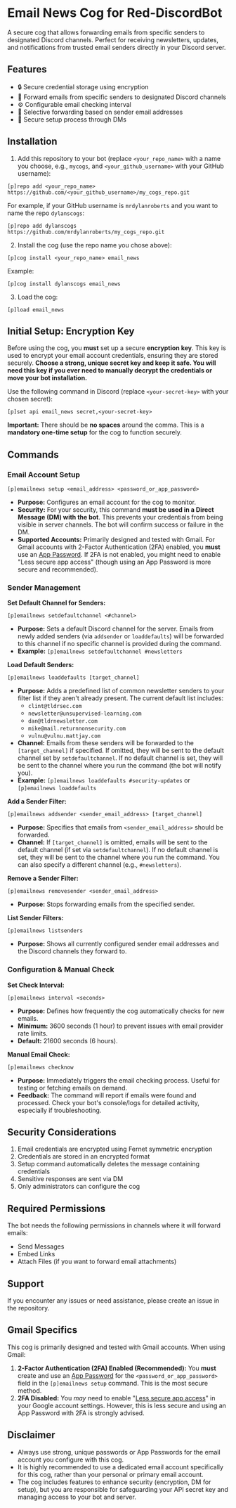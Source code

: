 # Email News Cog for Red-DiscordBot

A secure cog that allows forwarding emails from specific senders to designated Discord channels. Perfect for receiving newsletters, updates, and notifications from trusted email senders directly in your Discord server.

## Features

- 🔒 Secure credential storage using encryption
- 📧 Forward emails from specific senders to designated Discord channels
- ⚙️ Configurable email checking interval
- 🎯 Selective forwarding based on sender email addresses
- 🔐 Secure setup process through DMs

## Installation

1. Add this repository to your bot (replace `<your_repo_name>` with a name you choose, e.g., `mycogs`, and `<your_github_username>` with your GitHub username):
```
[p]repo add <your_repo_name> https://github.com/<your_github_username>/my_cogs_repo.git
```
   For example, if your GitHub username is `mrdylanroberts` and you want to name the repo `dylanscogs`:
```
[p]repo add dylanscogs https://github.com/mrdylanroberts/my_cogs_repo.git
```

2. Install the cog (use the repo name you chose above):
```
[p]cog install <your_repo_name> email_news
```
   Example:
```
[p]cog install dylanscogs email_news
```

3. Load the cog:
```
[p]load email_news
```

## Initial Setup: Encryption Key

Before using the cog, you **must** set up a secure **encryption key**. This key is used to encrypt your email account credentials, ensuring they are stored securely. **Choose a strong, unique secret key and keep it safe. You will need this key if you ever need to manually decrypt the credentials or move your bot installation.**

Use the following command in Discord (replace `<your-secret-key>` with your chosen secret):
```
[p]set api email_news secret,<your-secret-key>
```
**Important:** There should be **no spaces** around the comma. This is a **mandatory one-time setup** for the cog to function securely.

## Commands

### Email Account Setup

```
[p]emailnews setup <email_address> <password_or_app_password>
```
-   **Purpose:** Configures an email account for the cog to monitor.
-   **Security:** For your security, this command **must be used in a Direct Message (DM) with the bot**. This prevents your credentials from being visible in server channels. The bot will confirm success or failure in the DM.
-   **Supported Accounts:** Primarily designed and tested with Gmail. For Gmail accounts with 2-Factor Authentication (2FA) enabled, you **must** use an [App Password](https://support.google.com/accounts/answer/185833). If 2FA is not enabled, you might need to enable "Less secure app access" (though using an App Password is more secure and recommended).

### Sender Management

**Set Default Channel for Senders:**
```
[p]emailnews setdefaultchannel <#channel>
```
-   **Purpose:** Sets a default Discord channel for the server. Emails from newly added senders (via `addsender` or `loaddefaults`) will be forwarded to this channel if no specific channel is provided during the command.
-   **Example:** `[p]emailnews setdefaultchannel #newsletters`

**Load Default Senders:**
```
[p]emailnews loaddefaults [target_channel]
```
-   **Purpose:** Adds a predefined list of common newsletter senders to your filter list if they aren't already present. The current default list includes:
    - `clint@tldrsec.com`
    - `newsletter@unsupervised-learning.com`
    - `dan@tldrnewsletter.com`
    - `mike@mail.returnnonsecurity.com`
    - `vulnu@vulnu.mattjay.com`
-   **Channel:** Emails from these senders will be forwarded to the `[target_channel]` if specified. If omitted, they will be sent to the default channel set by `setdefaultchannel`. If no default channel is set, they will be sent to the channel where you run the command (the bot will notify you).
-   **Example:** `[p]emailnews loaddefaults #security-updates` or `[p]emailnews loaddefaults`

**Add a Sender Filter:**
```
[p]emailnews addsender <sender_email_address> [target_channel]
```
-   **Purpose:** Specifies that emails from `<sender_email_address>` should be forwarded.
-   **Channel:** If `[target_channel]` is omitted, emails will be sent to the default channel (if set via `setdefaultchannel`). If no default channel is set, they will be sent to the channel where you run the command. You can also specify a different channel (e.g., `#newsletters`).

**Remove a Sender Filter:**
```
[p]emailnews removesender <sender_email_address>
```
-   **Purpose:** Stops forwarding emails from the specified sender.

**List Sender Filters:**
```
[p]emailnews listsenders
```
-   **Purpose:** Shows all currently configured sender email addresses and the Discord channels they forward to.

### Configuration & Manual Check

**Set Check Interval:**
```
[p]emailnews interval <seconds>
```
-   **Purpose:** Defines how frequently the cog automatically checks for new emails.
-   **Minimum:** 3600 seconds (1 hour) to prevent issues with email provider rate limits.
-   **Default:** 21600 seconds (6 hours).

**Manual Email Check:**
```
[p]emailnews checknow
```
-   **Purpose:** Immediately triggers the email checking process. Useful for testing or fetching emails on demand.
-   **Feedback:** The command will report if emails were found and processed. Check your bot's console/logs for detailed activity, especially if troubleshooting.

## Security Considerations

1. Email credentials are encrypted using Fernet symmetric encryption
2. Credentials are stored in an encrypted format
3. Setup command automatically deletes the message containing credentials
4. Sensitive responses are sent via DM
5. Only administrators can configure the cog

## Required Permissions

The bot needs the following permissions in channels where it will forward emails:
- Send Messages
- Embed Links
- Attach Files (if you want to forward email attachments)

## Support

If you encounter any issues or need assistance, please create an issue in the repository.

## Gmail Specifics

This cog is primarily designed and tested with Gmail accounts. When using Gmail:

1.  **2-Factor Authentication (2FA) Enabled (Recommended):** You **must** create and use an [App Password](https://support.google.com/accounts/answer/185833) for the `<password_or_app_password>` field in the `[p]emailnews setup` command. This is the most secure method.
2.  **2FA Disabled:** You *may* need to enable "[Less secure app access](https://support.google.com/accounts/answer/6010255)" in your Google account settings. However, this is less secure and using an App Password with 2FA is strongly advised.

## Disclaimer

-   Always use strong, unique passwords or App Passwords for the email account you configure with this cog.
-   It is highly recommended to use a dedicated email account specifically for this cog, rather than your personal or primary email account.
-   The cog includes features to enhance security (encryption, DM for setup), but you are responsible for safeguarding your API secret key and managing access to your bot and server.